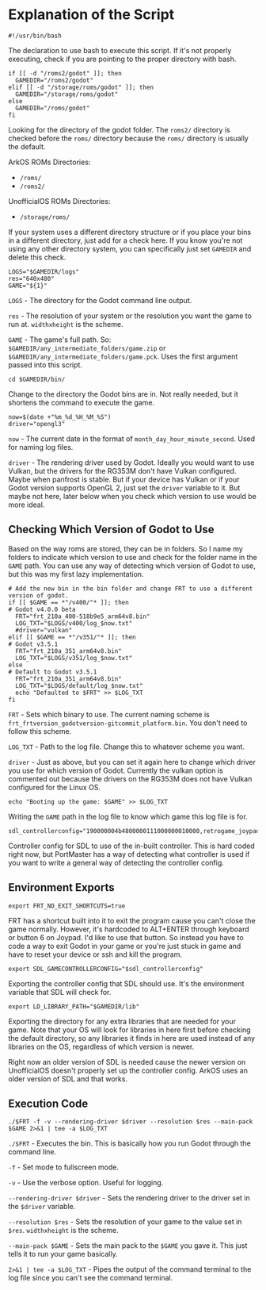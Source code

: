 # Explanation of the Script
```
#!/usr/bin/bash
```
The declaration to use bash to execute this script. If it's not properly executing, check if you are pointing to the proper directory with bash.

```
if [[ -d "/roms2/godot" ]]; then
  GAMEDIR="/roms2/godot"
elif [[ -d "/storage/roms/godot" ]]; then
  GAMEDIR="/storage/roms/godot"
else
  GAMEDIR="/roms/godot"
fi
```
Looking for the directory of the godot folder. The `roms2/` directory is checked before the `roms/` directory because the `roms/` directory is usually the default.

ArkOS ROMs Directories:
  - `/roms/`
  - `/roms2/`

UnofficialOS ROMs Directories:
  - `/storage/roms/`

If your system uses a different directory structure or if you place your bins in a different directory, just add for a check here. If you know you're not using any other directory system, you can specifically just set `GAMEDIR` and delete this check.

```
LOGS="$GAMEDIR/logs"
res="640x480"
GAME="${1}"
```
`LOGS` - The directory for the Godot command line output.

`res` - The resolution of your system or the resolution you want the game to run at. `widthxheight` is the scheme.

`GAME` - The game's full path. So: `$GAMEDIR/any_intermediate_folders/game.zip` or `$GAMEDIR/any_intermediate_folders/game.pck`. Uses the first argument passed into this script.

```
cd $GAMEDIR/bin/
```
Change to the directory the Godot bins are in. Not really needed, but it shortens the command to execute the game.

```
now=$(date +"%m_%d_%H_%M_%S")
driver="opengl3"
```
`now` - The current date in the format of `month_day_hour_minute_second`. Used for naming log files.

`driver` - The rendering driver used by Godot. Ideally you would want to use Vulkan, but the drivers for the RG353M don't have Vulkan configured. Maybe when panfrost is stable. But if your device has Vulkan or if your Godot version supports OpenGL 2, just set the `driver` variable to it. But maybe not here, later below when you check which version to use would be more ideal.

## Checking Which Version of Godot to Use
Based on the way roms are stored, they can be in folders. So I name my folders to indicate which version to use and check for the folder name in the `GAME` path. You can use any way of detecting which version of Godot to use, but this was my first lazy implementation.
```
# Add the new bin in the bin folder and change FRT to use a different version of godot.
if [[ $GAME == *"/v400/"* ]]; then
# Godot v4.0.0 beta
  FRT="frt_210a_400-518b9e5_arm64v8.bin"
  LOG_TXT="$LOGS/v400/log_$now.txt"
  #driver="vulkan"
elif [[ $GAME == *"/v351/"* ]]; then
# Godot v3.5.1
  FRT="frt_210a_351_arm64v8.bin"
  LOG_TXT="$LOGS/v351/log_$now.txt"
else
# Default to Godot v3.5.1
  FRT="frt_210a_351_arm64v8.bin"
  LOG_TXT="$LOGS/default/log_$now.txt"
  echo "Defaulted to $FRT" >> $LOG_TXT
fi
```
`FRT` - Sets which binary to use. The current naming scheme is `frt_frtversion_godotversion-gitcommit_platform.bin`. You don't need to follow this scheme.

`LOG_TXT` - Path to the log file. Change this to whatever scheme you want.

`driver` - Just as above, but you can set it again here to change which driver you use for which version of Godot. Currently the vulkan option is commented out because the drivers on the RG353M does not have Vulkan configured for the Linux OS.

```
echo "Booting up the game: $GAME" >> $LOG_TXT
```
Writing the `GAME` path in the log file to know which game this log file is for.

```
sdl_controllerconfig="190000004b4800000111000000010000,retrogame_joypad,platform:Linux,a:b0,b:b1,x:b3,y:b2,back:b8,start:b9,rightstick:b12,leftstick:b11,dpleft:b15,dpdown:b14,dpright:b16,dpup:b13,leftshoulder:b4,lefttrigger:b6,rightshoulder:b5,righttrigger:b7,leftx:a0,lefty:a1,rightx:a2,righty:a3,"
```
Controller config for SDL to use of the in-built controller. This is hard coded right now, but PortMaster has a way of detecting what controller is used if you want to write a general way of detecting the controller config.

## Environment Exports
```
export FRT_NO_EXIT_SHORTCUTS=true
```
FRT has a shortcut built into it to exit the program cause you can't close the game normally. However, it's hardcoded to ALT+ENTER through keyboard or button 6 on Joypad. I'd like to use that button. So instead you have to code a way to exit Godot in your game or you're just stuck in game and have to reset your device or ssh and kill the program.

```
export SDL_GAMECONTROLLERCONFIG="$sdl_controllerconfig"
```
Exporting the controller config that SDL should use. It's the environment variable that SDL will check for.

```
export LD_LIBRARY_PATH="$GAMEDIR/lib"
```
Exporting the directory for any extra libraries that are needed for your game. Note that your OS will look for libraries in here first before checking the default directory, so any libraries it finds in here are used instead of any libraries on the OS, regardless of which version is newer.

Right now an older version of SDL is needed cause the newer version on UnofficialOS doesn't properly set up the controller config. ArkOS uses an older version of SDL and that works.

## Execution Code
```
./$FRT -f -v --rendering-driver $driver --resolution $res --main-pack $GAME 2>&1 | tee -a $LOG_TXT
```
`./$FRT` - Executes the bin. This is basically how you run Godot through the command line.

`-f` - Set mode to fullscreen mode.

`-v` - Use the verbose option. Useful for logging.

`--rendering-driver $driver` - Sets the rendering driver to the driver set in the `$driver` variable.

`--resolution $res` - Sets the resolution of your game to the value set in `$res`. `widthxheight` is the scheme.

`--main-pack $GAME` - Sets the main pack to the `$GAME` you gave it. This just tells it to run your game basically.

`2>&1 | tee -a $LOG_TXT` - Pipes the output of the command terminal to the log file since you can't see the command terminal.
